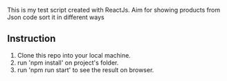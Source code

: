 This is my test script created with ReactJs. 
Aim for showing products from Json code sort it in different ways

Instruction
-----------
1. Clone this repo into your local machine.
2. run 'npm install' on project's folder.
3. run 'npm run start' to see the result on browser.

